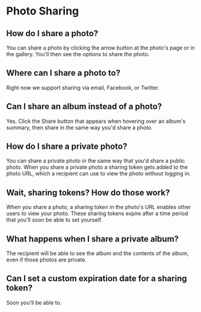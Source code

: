 Photo Sharing
=======================

## How do I share a photo?
You can share a photo by clicking the arrow button at the photo's page or in the gallery. You'll then see the options to share the photo.

## Where can I share a photo to?
Right now we support sharing via email, Facebook, or Twitter.

## Can I share an album instead of a photo?
Yes. Click the Share button that appears when hovering over an album's summary, then share in the same way you'd share a photo.

## How do I share a private photo?
You can share a private photo in the same way that you'd share a public photo. When you share a private photo a sharing token gets added to the photo URL, which a recipient can use to view the photo without logging in.

## Wait, sharing tokens? How do those work?
When you share a photo, a sharing token in the photo's URL enables other users to view your photo. These sharing tokens expire after a time period that you'll soon be able to set yourself. 

## What happens when I share a private album?
The recipient will be able to see the album and the contents of the album, even if those photos are private.

## Can I set a custom expiration date for a sharing token?
Soon you'll be able to.
